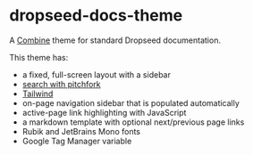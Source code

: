 # dropseed-docs-theme

A [Combine](https://github.com/dropseed/combine) theme for standard Dropseed documentation.

This theme has:

- a fixed, full-screen layout with a sidebar
- [search with pitchfork](https://github.com/dropseed/pitchfork)
- [Tailwind](https://tailwindcss.com/)
- on-page navigation sidebar that is populated automatically
- active-page link highlighting with JavaScript
- a markdown template with optional next/previous page links
- Rubik and JetBrains Mono fonts
- Google Tag Manager variable
